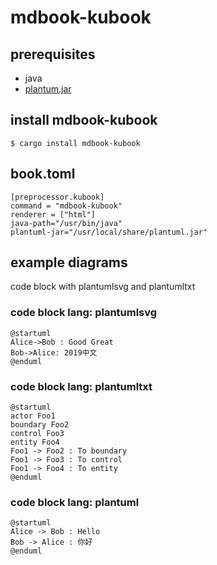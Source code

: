 # mdbook-kubook

## prerequisites

- java
- [plantum.jar](https://plantuml.com/zh/download)

## install mdbook-kubook

```
$ cargo install mdbook-kubook
```

## book.toml

```
[preprocessor.kubook]
command = "mdbook-kubook"
renderer = ["html"]
java-path="/usr/bin/java"
plantuml-jar="/usr/local/share/plantuml.jar"
```

## example diagrams

code block with plantumlsvg and plantumltxt

### code block lang: plantumlsvg

```plantumlsvg
@startuml
Alice->Bob : Good Great
Bob->Alice: 2019中文
@enduml
```

### code block lang: plantumltxt


```plantumltxt
@startuml
actor Foo1
boundary Foo2
control Foo3
entity Foo4
Foo1 -> Foo2 : To boundary
Foo1 -> Foo3 : To control
Foo1 -> Foo4 : To entity
@enduml
```

### code block lang: plantuml

```plantuml
@startuml
Alice -> Bob : Hello
Bob -> Alice : 你好
@enduml
```
